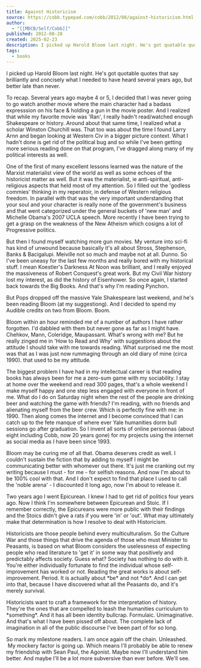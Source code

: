 ```yaml
---
title: Against Historicism
source: https://cobb.typepad.com/cobb/2012/08/against-historicism.html
author:
  - "[[MDCB/Self/Cobb]]"
published: 2012-08-28
created: 2025-02-23
description: I picked up Harold Bloom last night. He's got quotable quotes that say brilliantly and concisely what I needed to have heard several years ago, but better late than never. To recap. Several years ago maybe 4 or 5, I...
tags:
  - books
---
```

I picked up Harold Bloom last night. He's got quotable quotes that say brilliantly and concisely what I needed to have heard several years ago, but better late than never. 

To recap. Several years ago maybe 4 or 5, I decided that I was never going to go watch another movie where the main character had a badass expresssion on his face & holding a gun in the movie poster. And I realized that while my favorite movie was 'Ran', I really hadn't read/watched enough Shakespeare or history. Around about that same time, I realized what a scholar Winston Churchill was. That too was about the time I found Larry Arnn and began looking at Western Civ in a bigger picture context. What I hadn't done is get rid of the political bug and so while I've been getting more serious reading done on that program, I've dragged along many of my political interests as well.

One of the first of many excellent lessons learned was the nature of the Marxist materialist view of the world as well as some echoes of the historicist matter as well. But it was the materialist, ie anti-spiritual, anti-religious aspects that held most of my attention. So I filled out the 'godless commies' thinking in my reperatoir, in defense of Western religious freedom. In parallel with that was the very important understanding that your soul and your character is really none of the government's business and that went categorized under the general buckets of 'new man' and Michelle Obama's 2007 UCLA speech. More recently I have been trying to get a grasp on the weakness of the New Atheism which cosigns a lot of Progressive politics.

But then I found myself watching more gun movies. My venture into sci-fi has kind of unwound because basically it's all about Stross, Stephenson, Banks & Bacigalupi. Meiville not so much and maybe not at all. Dunno. So I've been uneasy for the last few months and really bored with my historical stuff. I mean Koestler's Darkness At Noon was brilliant, and I really enjoyed the massiveness of Robert Conquest's great work. But my Civil War history lost my interest, as did the history of Eisenhower. So once again, I started back towards the Big Books. And that's why I'm reading Pynchon. 

But Pops dropped off the massive Yale Shakespeare last weekend, and he's been reading Bloom (at my suggestiong). And I decided to spend my Audible credits on two from Bloom. Boom.

Bloom within an hour reminded me of a number of authors I have rather forgotten. I'd dabbled with them but never gone as far as I might have. Chehkov, Mann, Coleridge, Maupassant. What's wrong with me? But he really zinged me in 'How to Read and Why' with suggestions about the attitude I should take with me towards reading. What surprised me the most was that as I was just now rummaging through an old diary of mine (circa 1990). that used to be my attitude. 

The biggest problem I have had in my intellectual career is that reading books has always been for me a zero-sum game with my sociability. I stay at home over the weekend and read 300 pages, that's a whole weekend I make myself happy and one step less engaged with everyone in front of me. What do I do on Saturday night when the rest of the people are drinking beer and watching the game with friends? I'm reading, with no friends and alienating myself from the beer crew. Which is perfectly fine with me: in 1990. Then along comes the internet and I become convinced that I can catch up to the fete manque of where ever Yale humanities dorm bull sessions go after graduation. So I invent all sorts of online personnas (about eight including Cobb, now 20 years gone) for my projects using the internet as social media as I have been since 1993. 

Bloom may be curing me of all that. Obama deserves credit as well. I couldn't sustain the fiction that by adding to myself I might be communicating better with whomever out there. It's just me cranking out my writing because I must - for me - for selfish reasons. And now I'm about to be 100% cool with that. And I don't expect to find that place I used to call the 'noble arena' - I discounted it long ago, now I'm about to release it. 

Two years ago I went Epicurean. I knew I had to get rid of politics four years ago. Now I think I'm somewhere between Epicurean and Stoic. If I remember correctly, the Epicureans were more public with their findings and the Stoics didn't give a rats if you were 'in' or 'out'. What may ultimately make that determination is how I resolve to deal with Historicism.

Historicists are those people behind every multiculturalism. So the Culture War and those things that drive the agenda of those who must Minister to Peasants, is based on what Bloom considers the uselessness of expecting people who read literature to 'get it' in some way that positively and predictably affects society. Guess what? Society has nothing to do with it. You're either individually fortunate to find the individual whose self-improvement has worked or not. Reading the great works is about self-improvement. Period. It is actually about \*be\* and not \*do\*. And I can get into that, because I have discovered what all the Peasants do, and it's merely survival. 

Historicists want to craft a framework for the interpretation of history. They're the ones that are compelled to leash the humanities curriculum to \*something\*. And it has all been identity bullcrap. Formulaic. Unimaginative. And that's what I have been pissed off about. The complete lack of imagination in all of the public discourse I've been part of for so long. 

So mark my milestone readers. I am once again off the chain. Unleashed.  My mockery factor is going up. Which means I'll probably be able to renew my friendship with Sean Paul, the Agonist. Maybe now I'll understand him better. And maybe I'll be a lot more subversive than ever before. We'll see.